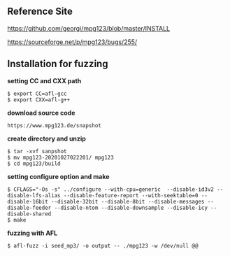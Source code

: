 ## Reference Site
https://github.com/georgi/mpg123/blob/master/INSTALL

https://sourceforge.net/p/mpg123/bugs/255/

## Installation for fuzzing
**setting CC and CXX path**
```
$ export CC=afl-gcc
$ export CXX=afl-g++
```
**download source code**
```
https://www.mpg123.de/snapshot
```
**create directory and unzip**
```
$ tar -xvf sanpshot
$ mv mpg123-20201027022201/ mpg123
$ cd mpg123/build
```
**setting configure option and make**
```
$ CFLAGS="-Os -s" ../configure --with-cpu=generic  --disable-id3v2 --disable-lfs-alias --disable-feature-report --with-seektable=0 --disable-16bit --disable-32bit --disable-8bit --disable-messages --disable-feeder --disable-ntom --disable-downsample --disable-icy --disable-shared
$ make
```
**fuzzing with AFL**
```
$ afl-fuzz -i seed_mp3/ -o output -- ./mpg123 -w /dev/null @@
```
